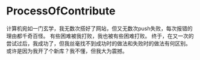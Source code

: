 # ProcessOfContribute

计算机宛如一门玄学，我无数次搭好了网站，但又无数次push失败，每次报错的理由都千奇百怪。
有些困难被我打败，我也被有些困难打败。
终于，在又一次的尝试过后，我成功了，但我丝毫找不到成功时的做法和失败时的做法有何区别。
或许是因为我开了个新库？我不懂，但我大为震撼。

